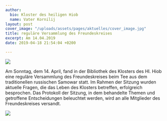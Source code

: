 ```yaml
---
author:
  bio: Kloster des heiligen Hiob
  name: Vater Kornilij
layout: post
cover_image: "/uploads/assets/pages/aktuelles/cover_image.jpg"
title: reguläre Versammlung des Freundeskreises
excerpt: Am 14.04.2019
date: 2019-04-18 21:54:04 +0200

---
```

![](https://res.cloudinary.com/hiobmon/image/upload/v1555617128/media/2019/Sobranie.jpg)

Am Sonntag, dem 14. April, fand in der Bibliothek des Klosters des Hl. Hiob eine reguläre Versammlung des Freundeskreises beim Tee aus dem traditionellen russischen Samowar statt. Im Rahmen der Sitzung wurden aktuelle Fragen, die das Leben des Klosters betreffen, erfolgreich besprochen. Das Protokoll der Sitzung, in dem behandelte Themen und getroffene Entscheidungen beleuchtet werden, wird an alle Mitglieder des Freundeskreises versandt.

![](https://res.cloudinary.com/hiobmon/image/upload/v1555617155/media/2019/Sobranie_3.jpg)